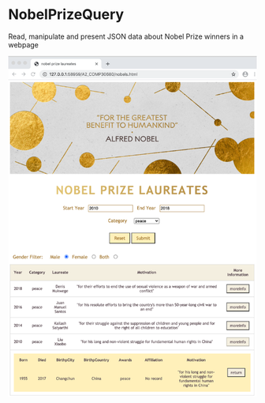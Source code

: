 # NobelPrizeQuery
Read, manipulate and present JSON data about Nobel Prize winners in a webpage

![alt text](https://github.com/Ruby-Jiang/NobelPrizeQuery/blob/main/image/preview.png)
